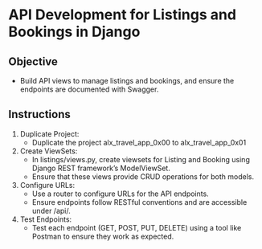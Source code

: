 # API Development for Listings and Bookings in Django

## Objective

- Build API views to manage listings and bookings, and ensure the endpoints are documented with Swagger.

## Instructions

1. Duplicate Project:
    - Duplicate the project alx_travel_app_0x00 to alx_travel_app_0x01
2. Create ViewSets:
    - In listings/views.py, create viewsets for Listing and Booking using Django REST framework’s ModelViewSet.
    - Ensure that these views provide CRUD operations for both models.
3. Configure URLs:
    - Use a router to configure URLs for the API endpoints.
    - Ensure endpoints follow RESTful conventions and are accessible under /api/.
4. Test Endpoints:
    - Test each endpoint (GET, POST, PUT, DELETE) using a tool like Postman to ensure they work as expected.

